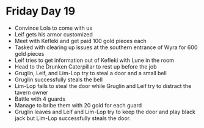 # Friday Day 19

- Convince Lola to come with us
- Leif gets his armor customized
- Meet with Kefleki and get paid 100 gold pieces each
- Tasked with clearing up issues at the southern entrance of Wyra for 600 gold pieces
- Leif tries to get information out of Kefleki with Lune in the room
- Head to the Drunken Caterpillar to rest up before the job
- Gruglin, Leif, and Lim-Lop try to steal a door and a small bell
- Gruglin successfully steals the bell
- Lim-Lop fails to steal the door while Gruglin and Leif try to distract the tavern owner
- Battle with 4 guards
- Manage to bribe them with 20 gold for each guard
- Gruglin leaves and Leif and Lim-Lop try to keep the door and play black jack but Lim-Lop successfully steals the door.